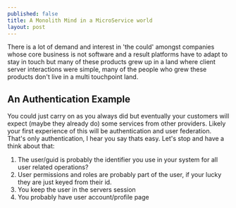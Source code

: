```yaml
---
published: false
title: A Monolith Mind in a MicroService world
layout: post
---
```

There is a lot of demand and interest in 'the could' amongst companies whose core business is not software and a result platforms have to adapt to stay in touch but many of these products grew up in a land where client server interactions were simple, many of the people who grew these products don't live in a multi touchpoint land.

## An Authentication Example

You could just carry on as you always did but eventually your customers will expect (maybe they already do) some services from other providers. Likely your first experience of this will be authentication and user federation. That's only authentication, I hear you say thats easy. Let's stop and have a think about that:

1. The user/guid is probably the identifier you use in your system for all user related operations? 
1. User permissions and roles are probably part of the user, if your lucky they are just keyed from their id.
1. You keep the user in the servers session
1. You probably have user account/profile page